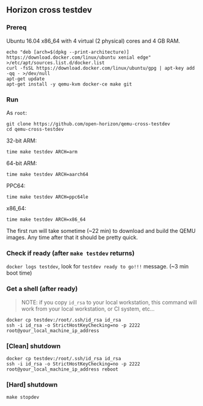 ## Horizon cross testdev

### Prereq

Ubuntu 16.04 x86_64 with 4 virtual (2 physical) cores and 4 GB RAM.

```
echo "deb [arch=$(dpkg --print-architecture)] https://download.docker.com/linux/ubuntu xenial edge" >/etc/apt/sources.list.d/docker.list
curl -fsSL https://download.docker.com/linux/ubuntu/gpg | apt-key add -qq - >/dev/null
apt-get update
apt-get install -y qemu-kvm docker-ce make git
```

### Run

As `root`:

```
git clone https://github.com/open-horizon/qemu-cross-testdev
cd qemu-cross-testdev
```

32-bit ARM:
```
time make testdev ARCH=arm
```

64-bit ARM:
```
time make testdev ARCH=aarch64
```

PPC64:
```
time make testdev ARCH=ppc64le
```

x86_64:
```
time make testdev ARCH=x86_64
```

The first run will take sometime (~22 min) to download and build the QEMU images.  Any time after that it should be pretty quick.


### Check if ready (after `make testdev` returns)

`docker logs testdev`, look for `testdev ready to go!!!` message.  (~3 min boot time)


### Get a shell (after ready)

> NOTE: if you copy `id_rsa` to your local workstation, this command will work from your local workstation, or CI system, etc...

```
docker cp testdev:/root/.ssh/id_rsa id_rsa
ssh -i id_rsa -o StrictHostKeyChecking=no -p 2222 root@your_local_machine_ip_address
```

### [Clean] shutdown

```
docker cp testdev:/root/.ssh/id_rsa id_rsa
ssh -i id_rsa -o StrictHostKeyChecking=no -p 2222 root@your_local_machine_ip_address reboot
```

### [Hard] shutdown

```
make stopdev
```
